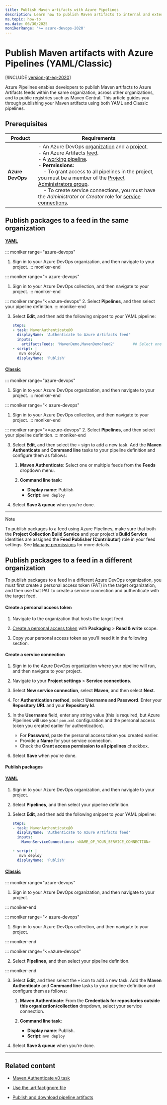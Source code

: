 ```yaml
---
title: Publish Maven artifacts with Azure Pipelines
description: Learn how to publish Maven artifacts to internal and external feed using Azure Pipelines.
ms.topic: how-to
ms.date: 06/30/2025
monikerRange: '>= azure-devops-2020'
---
```


# Publish Maven artifacts with Azure Pipelines (YAML/Classic)

[!INCLUDE [version-gt-eq-2020](../../includes/version-gt-eq-2020.md)]

Azure Pipelines enables developers to publish Maven artifacts to Azure Artifacts feeds within the same organization, across other organizations, and to public registries such as Maven Central. This article guides you through publishing your Maven artifacts using both YAML and Classic pipelines.

## Prerequisites

| **Product**        | **Requirements**   |
|--------------------|--------------------|
| **Azure DevOps**   | - An Azure DevOps [organization](../../organizations/accounts/create-organization.md) and a [project](../../organizations/projects/create-project.md).<br> - An Azure Artifacts [feed](../../artifacts/start-using-azure-artifacts.md#create-a-new-feed).<br> - A [working pipeline](../create-first-pipeline.md).<br> - **Permissions:**<br>   &nbsp;&nbsp;&nbsp;&nbsp;- To grant access to all pipelines in the project, you must be a member of the [Project Administrators group](../../organizations/security/change-project-level-permissions.md).<br>   &nbsp;&nbsp;&nbsp;&nbsp;- To create service connections, you must have the *Administrator* or *Creator* role for [service connections](../library/add-resource-protection.md). |

## Publish packages to a feed in the same organization

#### [YAML](#tab/yaml/)

::: moniker range="azure-devops"
1. Sign in to your Azure DevOps organization, and then navigate to your project.
::: moniker-end

::: moniker range="< azure-devops"
1. Sign in to your Azure DevOps collection, and then navigate to your project.
::: moniker-end

::: moniker range="<=azure-devops"
2. Select **Pipelines**, and then select your pipeline definition. 
::: moniker-end

3. Select **Edit**, and then add the following snippet to your YAML pipeline:

    ```yml
    steps:
    - task: MavenAuthenticate@0
      displayName: 'Authenticate to Azure Artifacts feed'
      inputs:
        artifactsFeeds: 'MavenDemo,MavenDemoFeed2'        ## Select one or multiple feeds to authenticate with.
    - script: |
       mvn deploy
      displayName: 'Publish'
    ```

#### [Classic](#tab/classic/)

::: moniker range="azure-devops"
1. Sign in to your Azure DevOps organization, and then navigate to your project.
::: moniker-end

::: moniker range="< azure-devops"
1. Sign in to your Azure DevOps collection, and then navigate to your project.
::: moniker-end

::: moniker range="<=azure-devops"
2. Select **Pipelines**, and then select your pipeline definition. 
::: moniker-end

3. Select **Edit**, and then select the `+` sign to add a new task. Add the **Maven Authenticate** and **Command line** tasks to your pipeline definition and configure them as follows:

    1. **Maven Authenticate**: Select one or multiple feeds from the **Feeds** dropdown menu.

    1. **Command line task**:
        - **Display name**: Publish
        - **Script**: `mvn deploy`

4. Select **Save & queue** when you're done.   

---

> [!NOTE]
> To publish packages to a feed using Azure Pipelines, make sure that both the **Project Collection Build Service** and your project's **Build Service** identities are assigned the **Feed Publisher (Contributor)** role in your feed settings. See [Manage permissions](../../artifacts/feeds/feed-permissions.md#pipelines-permissions) for more details.

## Publish packages to a feed in a different organization

To publish packages to a feed in a different Azure DevOps organization, you must first create a personal access token (PAT) in the target organization, and then use that PAT to create a service connection and authenticate with the target feed.

#### Create a personal access token

1. Navigate to the organization that hosts the target feed.

1. [Create a personal access token](../../organizations/accounts/use-personal-access-tokens-to-authenticate.md) with **Packaging** > **Read & write** scope.

1.  Copy your personal access token as you'll need it in the following section.

#### Create a service connection

1. Sign in to the Azure DevOps organization where your pipeline will run, and then navigate to your project.

1. Navigate to your **Project settings** > **Service connections**. 

1. Select **New service connection**, select **Maven**, and then select **Next**. 

1. For **Authentication method**, select **Username and Password**. Enter your **Repository URL** and your **Repository Id**.

1. In the **Username**  field, enter any string value (this is required, but Azure Pipelines will use your `pom.xml` configuration and the personal access token you created earlier for authentication). 
    - For **Password**, paste the personal access token you created earlier.
    - Provide a **Name** for your service connection.
    - Check the **Grant access permission to all pipelines** checkbox.

1. Select **Save** when you're done.

#### Publish packages

#### [YAML](#tab/yaml/)

1. Sign in to your Azure DevOps organization, and then navigate to your project.

1. Select **Pipelines**, and then select your pipeline definition.

1. Select **Edit**, and then add the following snippet to your YAML pipeline:

    ```yaml
    steps:
    - task: MavenAuthenticate@0
      displayName: 'Authenticate to Azure Artifacts feed'
      inputs:
        MavenServiceConnections: <NAME_OF_YOUR_SERVICE_CONNECTION> 
    
    - script: |
       mvn deploy
      displayName: 'Publish'
    ```

#### [Classic](#tab/classic/)

::: moniker range="azure-devops"

1. Sign in to your Azure DevOps organization, and then navigate to your project.

::: moniker-end

::: moniker range="< azure-devops"

1. Sign in to your Azure DevOps collection, and then navigate to your project.

::: moniker-end

::: moniker range="<=azure-devops"

2. Select **Pipelines**, and then select your pipeline definition. 

::: moniker-end

3. Select **Edit**, and then select the `+` icon to add a new task. Add the **Maven Authenticate** and **Command line** tasks to your pipeline definition and configure them as follows:

    1. **Maven Authenticate**: From the **Credentials for repositories outside this organization/collection** dropdown, select your service connection.

    1. **Command line task**:
        - **Display name**: Publish.
        - **Script**: `mvn deploy`

4. Select **Save & queue** when you're done.

- - -

## Related content

- [Maven Authenticate v0 task](/azure/devops/pipelines/tasks/reference/maven-authenticate-v0)

- [Use the .artifactignore file](../../artifacts/reference/artifactignore.md)

- [Publish and download pipeline artifacts](pipeline-artifacts.md)